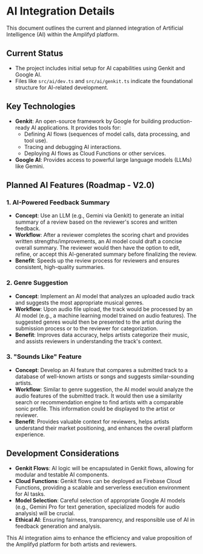 # AI Integration Details

This document outlines the current and planned integration of Artificial Intelligence (AI) within the Amplifyd platform.

## Current Status
- The project includes initial setup for AI capabilities using Genkit and Google AI.
- Files like `src/ai/dev.ts` and `src/ai/genkit.ts` indicate the foundational structure for AI-related development.

## Key Technologies
- **Genkit**: An open-source framework by Google for building production-ready AI applications. It provides tools for:
    - Defining AI flows (sequences of model calls, data processing, and tool use).
    - Tracing and debugging AI interactions.
    - Deploying AI flows as Cloud Functions or other services.
- **Google AI**: Provides access to powerful large language models (LLMs) like Gemini.

## Planned AI Features (Roadmap - V2.0)

### 1. AI-Powered Feedback Summary
- **Concept**: Use an LLM (e.g., Gemini via Genkit) to generate an initial summary of a review based on the reviewer's scores and written feedback.
- **Workflow**: After a reviewer completes the scoring chart and provides written strengths/improvements, an AI model could draft a concise overall summary. The reviewer would then have the option to edit, refine, or accept this AI-generated summary before finalizing the review.
- **Benefit**: Speeds up the review process for reviewers and ensures consistent, high-quality summaries.

### 2. Genre Suggestion
- **Concept**: Implement an AI model that analyzes an uploaded audio track and suggests the most appropriate musical genres.
- **Workflow**: Upon audio file upload, the track would be processed by an AI model (e.g., a machine learning model trained on audio features). The suggested genres would then be presented to the artist during the submission process or to the reviewer for categorization.
- **Benefit**: Improves data accuracy, helps artists categorize their music, and assists reviewers in understanding the track's context.

### 3. "Sounds Like" Feature
- **Concept**: Develop an AI feature that compares a submitted track to a database of well-known artists or songs and suggests similar-sounding artists.
- **Workflow**: Similar to genre suggestion, the AI model would analyze the audio features of the submitted track. It would then use a similarity search or recommendation engine to find artists with a comparable sonic profile. This information could be displayed to the artist or reviewer.
- **Benefit**: Provides valuable context for reviewers, helps artists understand their market positioning, and enhances the overall platform experience.

## Development Considerations
- **Genkit Flows**: AI logic will be encapsulated in Genkit flows, allowing for modular and testable AI components.
- **Cloud Functions**: Genkit flows can be deployed as Firebase Cloud Functions, providing a scalable and serverless execution environment for AI tasks.
- **Model Selection**: Careful selection of appropriate Google AI models (e.g., Gemini Pro for text generation, specialized models for audio analysis) will be crucial.
- **Ethical AI**: Ensuring fairness, transparency, and responsible use of AI in feedback generation and analysis.

This AI integration aims to enhance the efficiency and value proposition of the Amplifyd platform for both artists and reviewers.
